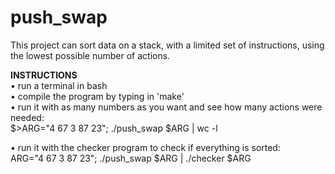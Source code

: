 # push_swap
This project can sort data on a stack, with a limited set of instructions, using the lowest possible number of actions.

<b>INSTRUCTIONS</b><br>
• run a terminal in bash<br>
• compile the program by typing in 'make'<br>
• run it with as many numbers as you want and see how many actions were needed:<br>
$>ARG="4 67 3 87 23"; ./push_swap $ARG | wc -l

• run it with the checker program to check if everything is sorted:<br>
ARG="4 67 3 87 23"; ./push_swap $ARG | ./checker $ARG
